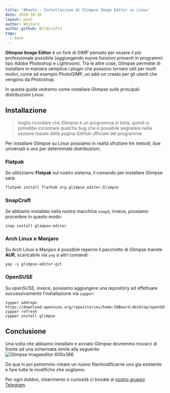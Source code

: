 ```yaml
---
title: '#howto - Installazione di Glimpse Image Editor su Linux'
date: 2020-10-16
layout: post
author: WhiXard
author_github: Bildcraft1
tags:
  - bash
---
```

**Glimpse Image Editor** è un fork di GIMP pensato per essere il più professionale possibile (aggiungendo nuove funzioni presenti in programmi tipo Adobe Photoshop e Lightroom). Tra le altre cose, Glimpse permette  di installare in maniera semplice i plugin che possono tornare utili per molti motivi, come ad esempio PhotoGIMP, un add-on creato per gli utenti che vengono da Photoshop.

In questa guida vedremo come installare Glimpse sulle principali distribuzioni Linux.

## Installazione

> Voglio ricordare che Glimpse è un programma in beta, quindi si potrebbe incontrare qualche bug che è possibile segnalare nella sezione Issues della pagina GitHub ufficiale del programma

Per installare Glimpse su Linux possiamo in realtà sfruttare tre metodi, due universali e uno per determinate distribuzioni.

### Flatpak

Se utilizziamo **Flatpak** sul nostro sistema, il comando per installare Glimpse sarà:

```bash
flatpak install flathub org.glimpse_editor.Glimpse
```

### SnapCraft

Se abbiamo installato nella nostra macchina `snapd`, invece, possiamo procedere in questo modo:

```
snap install glimpse-editor
```

### Arch Linux e Manjaro

Su Arch Linux e Manjaro è possibile reperire il pacchetto di Glimpse tramite **AUR**, scaricabile via `yay` o altri comandi:

```
yay -s glimpse-editor-git
```

### OpenSUSE

Su openSUSE, invece, possiamo aggiungere una repository ed effettuare successivamente l'installazione via `zypper`:

```
zypper addrepo https://download.opensuse.org/repositories/home:IBBoard:desktop/openSUSE_Tumbleweed/home:IBBoard:desktop.repo
zypper refresh
zypper install glimpse
```

## Conclusione

Una volta che abbiamo installato e avviato Glimpse dovremmo trovarci di fronte ad una schermata simile alla seguente:
![Glimpse imageeditor 600x386](storage/glimpse-imageeditor-600x386.jpg)

Da qua in poi potremmo creare un nuovo file/modificarne uno gia esistente e fare tutte le modifiche che vogliamo.

Per ogni dubbio, chiarimento o curiosità ci trovate al <a href="https://t.me/linuxpeople">nostro gruppo Telegram</a>.